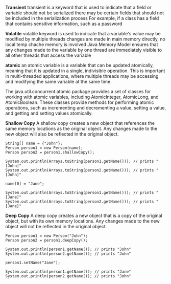 

**Transient**
 transient is a keyword that is used to indicate that a field or variable should not be serialized
 there may be certain fields that should not be included in the serialization process
 For example, if a class has a field that contains sensitive information, such as a password
 
 **Volatile**
 volatile keyword is used to indicate that a variable's value may be modified by multiple threads
 changes are made in main memory directly, no local temp chache memory is involved
 Java Memory Model ensures that any changes made to the variable by one thread are immediately visible to all other threads that access the variable
 
 **atomic**
 an atomic variable is a variable that can be updated atomically, meaning that it is updated in a single, indivisible operation. This is important in multi-threaded applications, where multiple threads may be accessing and modifying the same variable at the same time.
 
 The java.util.concurrent.atomic package provides a set of classes for working with atomic variables, including AtomicInteger, AtomicLong, and AtomicBoolean. These classes provide methods for performing atomic operations, such as incrementing and decrementing a value, setting a value, and getting and setting values atomically.
 
 **Shallow Copy**
 A shallow copy creates a new object that references the same memory locations as the original object. Any changes made to the new object will also be reflected in the original object. 
 ```
 String[] name = {"John"};
Person person1 = new Person(name);
Person person2 = person1.shallowCopy();

System.out.println(Arrays.toString(person1.getName())); // prints "[John]"
System.out.println(Arrays.toString(person2.getName())); // prints "[John]"

name[0] = "Jane";

System.out.println(Arrays.toString(person1.getName())); // prints "[Jane]"
System.out.println(Arrays.toString(person2.getName())); // prints "[Jane]"
 ```
 
 **Deep Copy**
 A deep copy creates a new object that is a copy of the original object, but with its own memory locations. Any changes made to the new object will not be reflected in the original object.
 ```
 Person person1 = new Person("John");
Person person2 = person1.deepCopy();

System.out.println(person1.getName()); // prints "John"
System.out.println(person2.getName()); // prints "John"

person1.setName("Jane");

System.out.println(person1.getName()); // prints "Jane"
System.out.println(person2.getName()); // prints "John"
 ```

